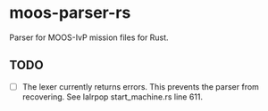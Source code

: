 # moos-parser-rs

Parser for MOOS-IvP mission files for Rust.


## TODO

- [ ] The lexer currently returns errors. This prevents the parser from recovering. See
      lalrpop start_machine.rs line 611.

